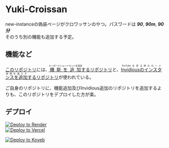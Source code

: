  # Yuki-Croissan  

 new-instanceの偽装ページがクロワッサンのやつ。パスワードは ***90***, ***90m***, ***90分***  
そのうち別の機能も追加する予定。

## 機能など  
<a href="new-instance(yuki): https://github.com/LunaKamituki/new-instance">このリポジトリ</a>には、<a href="https://github.com/LunaKamituki/yuki-source"><ruby>機能を追加<rt>キーボードショートカットを追加</rt></ruby>するリポジトリ</a>と、<a href="https://github.com/LunaKamituki/yukiyoutube-inv-instances"><ruby>Invidiousのインスタンスを追加<rt>YouTubeを見る時のロード時間を減らす</rt></ruby>するリポジトリ</a>が使われている。

ご自身のリポジトリに、機能追加及びInvidious追加のリポジトリを追加するよりも、このリポジトリをデプロイした方が楽。

## デプロイ  
<a href="https://render.com/deploy?repo=https://github.com/OCxeRu-2951/Yuki-croissant.git">
 <img src="https://render.com/images/deploy-to-render-button.svg" alt="Deploy to Render"><br>
</a>
<a href="https://vercel.com/new/clone?repository-url=https://github.com/OCxeRu-2951/Yuki-croissant.git">
  <img src="https://vercel.com/button" alt="Deploy to Vercel">
</a>

[![Deploy to Koyeb](https://www.koyeb.com/static/images/deploy/button.svg)](https://app.koyeb.com/deploy?type=git&builder=buildpack&repository=https://github.com/OCxeRu-2951/Yuki-croissant&branch=main&name=yukicroissant)
<br>

